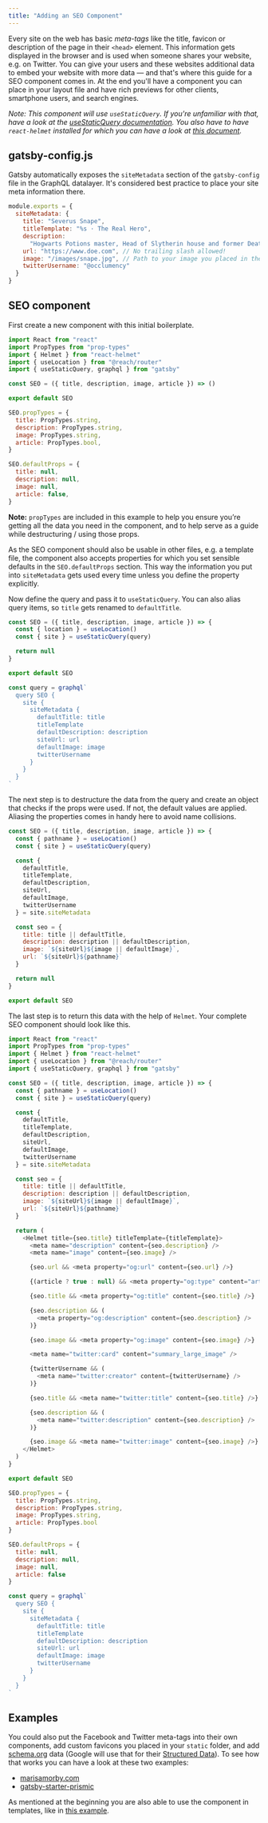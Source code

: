 ```yaml
---
title: "Adding an SEO Component"
---
```


Every site on the web has basic _meta-tags_ like the title, favicon or description of the page in their `<head>` element. This information gets displayed in the browser and is used when someone shares your website, e.g. on Twitter. You can give your users and these websites additional data to embed your website with more data — and that's where this guide for a SEO component comes in. At the end you'll have a component you can place in your layout file and have rich previews for other clients, smartphone users, and search engines.

_Note: This component will use `useStaticQuery`. If you're unfamiliar with that, have a look at the [useStaticQuery documentation](/docs/use-static-query/). You also have to have `react-helmet` installed for which you can have a look at [this document](/docs/add-page-metadata)._

## gatsby-config.js

Gatsby automatically exposes the `siteMetadata` section of the `gatsby-config` file in the GraphQL datalayer. It's considered best practice to place your site meta information there.

```js:title=gatsby-config.js
module.exports = {
  siteMetadata: {
    title: "Severus Snape",
    titleTemplate: "%s · The Real Hero",
    description:
      "Hogwarts Potions master, Head of Slytherin house and former Death Eater.",
    url: "https://www.doe.com", // No trailing slash allowed!
    image: "/images/snape.jpg", // Path to your image you placed in the 'static' folder
    twitterUsername: "@occlumency"
  }
}
```

## SEO component

First create a new component with this initial boilerplate.

```jsx:title=src/components/seo.js
import React from "react"
import PropTypes from "prop-types"
import { Helmet } from "react-helmet"
import { useLocation } from "@reach/router"
import { useStaticQuery, graphql } from "gatsby"

const SEO = ({ title, description, image, article }) => ()

export default SEO

SEO.propTypes = {
  title: PropTypes.string,
  description: PropTypes.string,
  image: PropTypes.string,
  article: PropTypes.bool,
}

SEO.defaultProps = {
  title: null,
  description: null,
  image: null,
  article: false,
}
```

**Note:** `propTypes` are included in this example to help you ensure you’re getting all the data you need in the component, and to help serve as a guide while destructuring / using those props.

As the SEO component should also be usable in other files, e.g. a template file, the component also accepts properties for which you set sensible defaults in the `SEO.defaultProps` section. This way the information you put into `siteMetadata` gets used every time unless you define the property explicitly.

Now define the query and pass it to `useStaticQuery`. You can also alias query items, so `title` gets renamed to `defaultTitle`.

```jsx:title=src/components/seo.js
const SEO = ({ title, description, image, article }) => {
  const { location } = useLocation()
  const { site } = useStaticQuery(query)

  return null
}

export default SEO

const query = graphql`
  query SEO {
    site {
      siteMetadata {
        defaultTitle: title
        titleTemplate
        defaultDescription: description
        siteUrl: url
        defaultImage: image
        twitterUsername
      }
    }
  }
`
```

The next step is to destructure the data from the query and create an object that checks if the props were used. If not, the default values are applied. Aliasing the properties comes in handy here to avoid name collisions.

```jsx:title=src/components/seo.js
const SEO = ({ title, description, image, article }) => {
  const { pathname } = useLocation()
  const { site } = useStaticQuery(query)

  const {
    defaultTitle,
    titleTemplate,
    defaultDescription,
    siteUrl,
    defaultImage,
    twitterUsername
  } = site.siteMetadata

  const seo = {
    title: title || defaultTitle,
    description: description || defaultDescription,
    image: `${siteUrl}${image || defaultImage}`,
    url: `${siteUrl}${pathname}`
  }

  return null
}

export default SEO
```

The last step is to return this data with the help of `Helmet`. Your complete SEO component should look like this.

```jsx:title=src/components/seo.js
import React from "react"
import PropTypes from "prop-types"
import { Helmet } from "react-helmet"
import { useLocation } from "@reach/router"
import { useStaticQuery, graphql } from "gatsby"

const SEO = ({ title, description, image, article }) => {
  const { pathname } = useLocation()
  const { site } = useStaticQuery(query)

  const {
    defaultTitle,
    titleTemplate,
    defaultDescription,
    siteUrl,
    defaultImage,
    twitterUsername
  } = site.siteMetadata

  const seo = {
    title: title || defaultTitle,
    description: description || defaultDescription,
    image: `${siteUrl}${image || defaultImage}`,
    url: `${siteUrl}${pathname}`
  }

  return (
    <Helmet title={seo.title} titleTemplate={titleTemplate}>
      <meta name="description" content={seo.description} />
      <meta name="image" content={seo.image} />

      {seo.url && <meta property="og:url" content={seo.url} />}

      {(article ? true : null) && <meta property="og:type" content="article" />}

      {seo.title && <meta property="og:title" content={seo.title} />}

      {seo.description && (
        <meta property="og:description" content={seo.description} />
      )}

      {seo.image && <meta property="og:image" content={seo.image} />}

      <meta name="twitter:card" content="summary_large_image" />

      {twitterUsername && (
        <meta name="twitter:creator" content={twitterUsername} />
      )}

      {seo.title && <meta name="twitter:title" content={seo.title} />}

      {seo.description && (
        <meta name="twitter:description" content={seo.description} />
      )}

      {seo.image && <meta name="twitter:image" content={seo.image} />}
    </Helmet>
  )
}

export default SEO

SEO.propTypes = {
  title: PropTypes.string,
  description: PropTypes.string,
  image: PropTypes.string,
  article: PropTypes.bool
}

SEO.defaultProps = {
  title: null,
  description: null,
  image: null,
  article: false
}

const query = graphql`
  query SEO {
    site {
      siteMetadata {
        defaultTitle: title
        titleTemplate
        defaultDescription: description
        siteUrl: url
        defaultImage: image
        twitterUsername
      }
    }
  }
`
```

## Examples

You could also put the Facebook and Twitter meta-tags into their own components, add custom favicons you placed in your `static` folder, and add [schema.org](https://schema.org/) data (Google will use that for their [Structured Data](https://developers.google.com/search/docs/guides/intro-structured-data)). To see how that works you can have a look at these two examples:

- [marisamorby.com](https://github.com/marisamorby/marisamorby.com/blob/master/packages/gatsby-theme-blog-sanity/src/components/seo.js)
- [gatsby-starter-prismic](https://github.com/LeKoArts/gatsby-starter-prismic/blob/master/src/components/SEO/SEO.jsx)

As mentioned at the beginning you are also able to use the component in templates, like in [this example](https://github.com/jlengstorf/marisamorby.com/blob/6e86f845185f9650ff95316d3475bb8ac86b15bf/src/templates/post.js#L12-L18).
